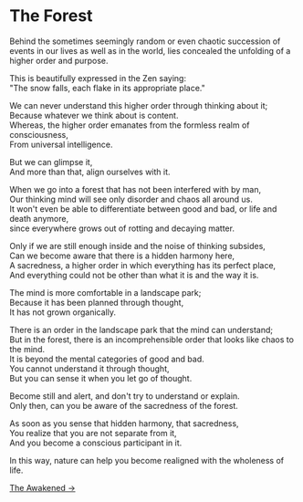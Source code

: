 # The Forest

Behind the sometimes seemingly random or even chaotic succession of events in our
lives as well as in the world, lies concealed the unfolding of a higher order and
purpose.

This is beautifully expressed in the Zen saying:  
"The snow falls, each flake in its appropriate place."

We can never understand this higher order through thinking about it;  
Because whatever we think about is content.  
Whereas, the higher order emanates from the formless realm of consciousness,  
From universal intelligence.

But we can glimpse it,  
And more than that, align ourselves with it.

When we go into a forest that has not been interfered with by man,  
Our thinking mind will see only disorder and chaos all around us.  
It won't even be able to differentiate between good and bad, or life and death anymore,  
since everywhere grows out of rotting and decaying matter.

Only if we are still enough inside and the noise of thinking subsides,  
Can we become aware that there is a hidden harmony here,  
A sacredness, a higher order in which everything has its perfect place,  
And everything could not be other than what it is and the way it is.

The mind is more comfortable in a landscape park;  
Because it has been planned through thought,  
It has not grown organically.

There is an order in the landscape park that the mind can understand;  
But in the forest, there is an incomprehensible order that looks like chaos to the mind.  
It is beyond the mental categories of good and bad.  
You cannot understand it through thought,  
But you can sense it when you let go of thought.

Become still and alert, and don't try to understand or explain.  
Only then, can you be aware of the sacredness of the forest.

As soon as you sense that hidden harmony, that sacredness,  
You realize that you are not separate from it,  
And you become a conscious participant in it.

In this way, nature can help you become realigned with the wholeness of life.

[The Awakened &rarr;](https://github.com/thaicuc/the-zen-saying/blob/master/contents/6-the-awakened.md)

